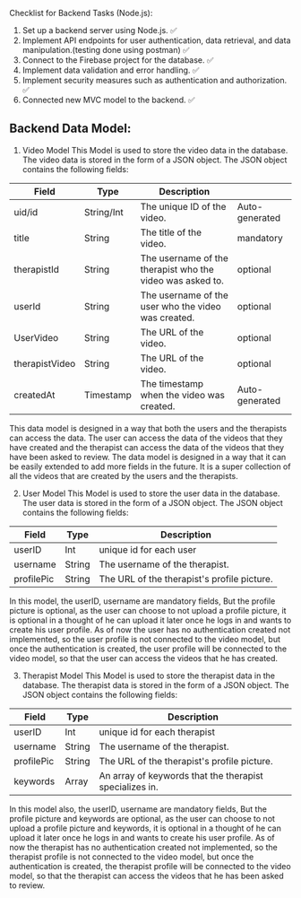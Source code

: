 Checklist for Backend Tasks (Node.js):
1. Set up a backend server using Node.js. ✅
2. Implement API endpoints for user authentication, data retrieval, and data manipulation.(testing done using postman) ✅
3. Connect to the Firebase project for the database. ✅
4. Implement data validation and error handling. ✅
5. Implement security measures such as authentication and authorization. ✅
6. Connected new MVC model to the backend. ✅


## Backend Data Model:
1. Video Model
This Model is used to store the video data in the database. The video data is stored in the form of a JSON object. The JSON object contains the following fields:

| Field          | Type           | Description                                               |                   |
| -------------- | -------------- | --------------------------------------------------------- | ----------------- |
| uid/id         | String/Int     | The unique ID of the video.                               | Auto-generated    |
| title          | String         | The title of the video.                                   | mandatory         |
| therapistId    | String         | The username of the therapist who the video was asked to. | optional          |
| userId         | String         | The username of the user who the video was created.       | optional          |
| UserVideo      | String         | The URL of the video.                                     | optional          |
| therapistVideo | String         | The URL of the video.                                     | optional          |
| createdAt      | Timestamp      | The timestamp when the video was created.                 | Auto-generated    |


This data model is designed in a way that both the users and the therapists can access the data.
The user can access the data of the videos that they have created and the therapist can access the data of the videos that they have been asked to review. 
The data model is designed in a way that it can be easily extended to add more fields in the future. 
It is a super collection of all the videos that are created by the users and the therapists.

2. User Model
This Model is used to store the user data in the database. The user data is stored in the form of a JSON object. The JSON object contains the following fields:

| Field       | Type   | Description                                 |
| ----------- | ------ | ------------------------------------------- |
| userID      | Int    | unique id for each user                     |
| username    | String | The username of the therapist.              |
| profilePic  | String | The URL of the therapist's profile picture. |

In this model, the userID, username are mandatory fields, But the profile picture is optional, as the user can choose to not upload a profile picture, it is optional in a thought of he can upload it later once he logs in and wants to create his user profile.
As of now the user has no authentication created not implemented, so the user profile is not connected to the video model, but once the authentication is created, the user profile will be connected to the video model, so that the user can access the videos that he has created.

3. Therapist Model
This Model is used to store the therapist data in the database. The therapist data is stored in the form of a JSON object. The JSON object contains the following fields:

| Field      | Type   | Description                                             |
| ---------- | ------ | ------------------------------------------------------- |
| userID     | Int    | unique id for each therapist                            |
| username   | String | The username of the therapist.                          |
| profilePic | String | The URL of the therapist's profile picture.             |
| keywords   | Array  | An array of keywords that the therapist specializes in. |

In this model also, the userID, username are mandatory fields, But the profile picture and keywords are optional, as the user can choose to not upload a profile picture and keywords, it is optional in a thought of he can upload it later once he logs in and wants to create his user profile.
As of now the therapist has no authentication created not implemented, so the therapist profile is not connected to the video model, but once the authentication is created, the therapist profile will be connected to the video model, so that the therapist can access the videos that he has been asked to review.
